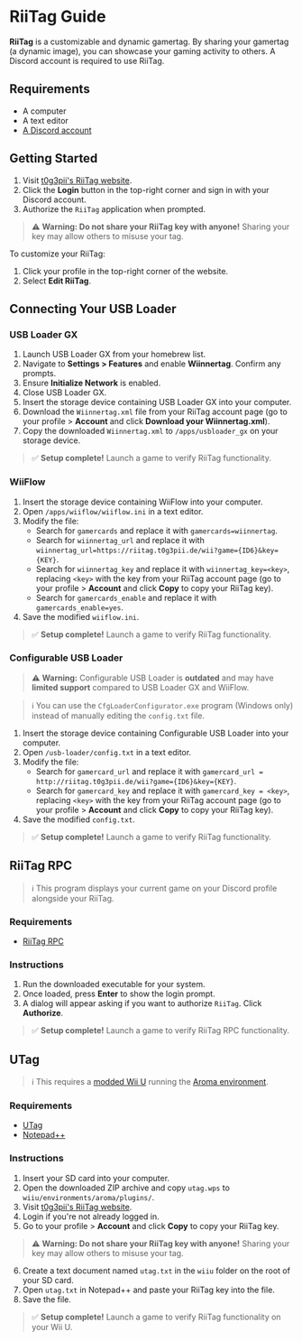 # RiiTag Guide

**RiiTag** is a customizable and dynamic gamertag. By sharing your gamertag (a dynamic image), you can showcase your gaming activity to others. A Discord account is required to use RiiTag.

## Requirements
- A computer
- A text editor
- [A Discord account](https://discord.com/login)

## Getting Started

1. Visit [t0g3pii's RiiTag website](https://riitag.t0g3pii.de/).
2. Click the **Login** button in the top-right corner and sign in with your Discord account.
3. Authorize the `RiiTag` application when prompted.

> ⚠️ **Warning: Do not share your RiiTag key with anyone!** Sharing your key may allow others to misuse your tag.

To customize your RiiTag:
1. Click your profile in the top-right corner of the website.
2. Select **Edit RiiTag**.

## Connecting Your USB Loader

### USB Loader GX

1. Launch USB Loader GX from your homebrew list.
2. Navigate to **Settings > Features** and enable **Wiinnertag**. Confirm any prompts.
3. Ensure **Initialize Network** is enabled.
4. Close USB Loader GX.
5. Insert the storage device containing USB Loader GX into your computer.
6. Download the `Wiinnertag.xml` file from your RiiTag account page (go to your profile > **Account** and click **Download your Wiinnertag.xml**).
7. Copy the downloaded `Wiinnertag.xml` to `/apps/usbloader_gx` on your storage device.

> ✅ **Setup complete!** Launch a game to verify RiiTag functionality.

### WiiFlow

1. Insert the storage device containing WiiFlow into your computer.
2. Open `/apps/wiiflow/wiiflow.ini` in a text editor.
3. Modify the file:
    - Search for `gamercards` and replace it with `gamercards=wiinnertag`.
    - Search for `wiinnertag_url` and replace it with `wiinnertag_url=https://riitag.t0g3pii.de/wii?game={ID6}&key={KEY}`.
    - Search for `wiinnertag_key` and replace it with `wiinnertag_key=<key>`, replacing `<key>` with the key from your RiiTag account page (go to your profile > **Account** and click **Copy** to copy your RiiTag key).
    - Search for `gamercards_enable` and replace it with `gamercards_enable=yes`.
4. Save the modified `wiiflow.ini`.

> ✅ **Setup complete!** Launch a game to verify RiiTag functionality.

### Configurable USB Loader

> ⚠️ **Warning:** Configurable USB Loader is **outdated** and may have **limited support** compared to USB Loader GX and WiiFlow.

> ℹ️ You can use the `CfgLoaderConfigurator.exe` program (Windows only) instead of manually editing the `config.txt` file.

1. Insert the storage device containing Configurable USB Loader into your computer.
2. Open `/usb-loader/config.txt` in a text editor.
3. Modify the file:
    - Search for `gamercard_url` and replace it with `gamercard_url = http://riitag.t0g3pii.de/wii?game={ID6}&key={KEY}`.
    - Search for `gamercard_key` and replace it with `gamercard_key = <key>`, replacing `<key>` with the key from your RiiTag account page (go to your profile > **Account** and click **Copy** to copy your RiiTag key).
4. Save the modified `config.txt`.

> ✅ **Setup complete!** Launch a game to verify RiiTag functionality.

## RiiTag RPC

> ℹ️ This program displays your current game on your Discord profile alongside your RiiTag.

### Requirements
- [RiiTag RPC](https://github.com/t0g3pii/RiiTag-RPC/releases/latest)

### Instructions

1. Run the downloaded executable for your system.
2. Once loaded, press **Enter** to show the login prompt.
3. A dialog will appear asking if you want to authorize `RiiTag`. Click **Authorize**.

> ✅ **Setup complete!** Launch a game to verify RiiTag RPC functionality.

## UTag

> ℹ️ This requires a [modded Wii U](https://wiiu.hacks.guide/) running the [Aroma environment](https://wiiu.hacks.guide/aroma/getting-started).

### Requirements
- [UTag](https://github.com/t0g3pii/UTag/releases/latest)
- [Notepad++](https://notepad-plus-plus.org/downloads/)

### Instructions

1. Insert your SD card into your computer.
2. Open the downloaded ZIP archive and copy `utag.wps` to `wiiu/environments/aroma/plugins/`.
3. Visit [t0g3pii's RiiTag website](https://riitag.t0g3pii.de/).
4. Login if you're not already logged in.
5. Go to your profile > **Account** and click **Copy** to copy your RiiTag key.

> ⚠️ **Warning: Do not share your RiiTag key with anyone!** Sharing your key may allow others to misuse your tag.

6. Create a text document named `utag.txt` in the `wiiu` folder on the root of your SD card.
7. Open `utag.txt` in Notepad++ and paste your RiiTag key into the file.
8. Save the file.

> ✅ **Setup complete!** Launch a game to verify RiiTag functionality on your Wii U.
